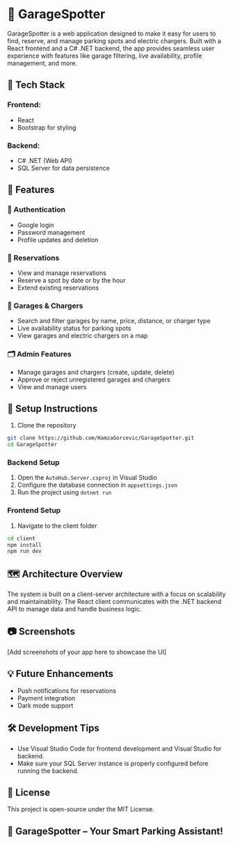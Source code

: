 # 🚗 GarageSpotter

GarageSpotter is a web application designed to make it easy for users to find, reserve, and manage parking spots and electric chargers. Built with a React frontend and a C# .NET backend, the app provides seamless user experience with features like garage filtering, live availability, profile management, and more.

## 🧩 Tech Stack

### Frontend:
- React
- Bootstrap for styling

### Backend:
- C# .NET (Web API)
- SQL Server for data persistence

## 🌟 Features

### 🔑 Authentication
- Google login
- Password management
- Profile updates and deletion

### 📅 Reservations
- View and manage reservations
- Reserve a spot by date or by the hour
- Extend existing reservations

### 🏢 Garages & Chargers
- Search and filter garages by name, price, distance, or charger type
- Live availability status for parking spots
- View garages and electric chargers on a map

### 🗂️ Admin Features
- Manage garages and chargers (create, update, delete)
- Approve or reject unregistered garages and chargers
- View and manage users

## 📌 Setup Instructions

1. Clone the repository
```bash
git clone https://github.com/HamzaGorcevic/GarageSpotter.git
cd GarageSpotter
```

### Backend Setup
1. Open the `AutoHub.Server.csproj` in Visual Studio
2. Configure the database connection in `appsettings.json`
3. Run the project using `dotnet run`

### Frontend Setup
1. Navigate to the client folder
```bash
cd client
npm install
npm run dev
```

## 🗺️ Architecture Overview

The system is built on a client-server architecture with a focus on scalability and maintainability. The React client communicates with the .NET backend API to manage data and handle business logic.

## 📷 Screenshots

[Add screenshots of your app here to showcase the UI]

## 💡 Future Enhancements

- Push notifications for reservations
- Payment integration
- Dark mode support

## 🛠️ Development Tips

- Use Visual Studio Code for frontend development and Visual Studio for backend.
- Make sure your SQL Server instance is properly configured before running the backend.

## 📄 License

This project is open-source under the MIT License.

## 🚀 GarageSpotter – Your Smart Parking Assistant!

